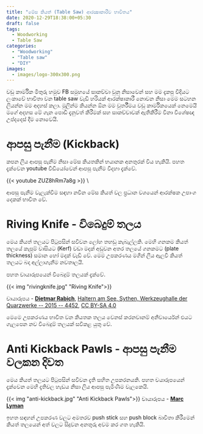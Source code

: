 ```yaml
---
title: "මේස කියත් (Table Saw) ආරක්‍ෂාකාරීව භාවිතය"
date: 2020-12-29T18:38:00+05:30
draft: false
tags:
  - Woodworking
  - Table Saw
categories:
  - "Woodworking"
  - "Table saw"
  - "DIY"
images:
  - images/logo-300x300.png
---
```


වඩු කාර්මික මිතුරු හමුව FB සමුහයේ සාකච්චා වුනු නිසාවෙන්  සහ මම දැකපු විදියට ලංකාවේ භාවිතා වන table saw  වැඩි හරියක් ආරක්ෂාකාරී නොවන නිසා මෙම සටහන ලියන්න මම අදහස් කලා. මුලින්ම කියන්න ඕන මම වුර්තීමය වඩු කාර්මිකයෙක් නෙමෙයි මගේ අදහස මේ ගැන පොඩි දැනුවත් කිරීමක් සහ සාකච්චාවක් ඇතිකිරීම විනා විශේෂඥ උප්දදෙස් දීම නොවෙයි.

# ආපසු පැනීම (Kickback) 
කපන ලීය ආපසු පැනීම නිසා මේස කියතකින් භයානක අනතුරක් විය හැකියි. පහත දැක්වෙන youtube වීඩියෝවෙන් ආපසු පැනීම විදහා දැක්වේ.

{{< youtube ZUZ8hRm7a8g >}} \

ආපසු පැනීම වැලැක්වීම සඳහා නවීන මේස කියත් වල ප්‍රධාන වශයෙන් ආරක්ෂක උපාංග දෙකක් භාවිත වේ.

# Riving Knife  - විබෙදුම් තලය

මෙය කියත් තලයට පිටුපසින් සවිවන ලෝහ තහඩු කැබැල්ලකි. මෙහි ගනකම කියත් තලයේ කැපුම් වාසියට (Kerf) වඩා මදක් අඩුවන අතර තලයේ ගනකමට
(plate  thickness) සමාන හෝ මදක් වැඩි වේ. මෙම උපකරණය මගින් ලීය ඇලවී කියත් තලයට බදා අල්ලාගැනීම නවතාලයි. 

පහත චායාරූපයෙන් විබෙදුම් තලයක් දැක්වේ.

{{< img "rivingknife.jpg" "Riving Knife">}}

චායාරූපය - **[Dietmar Rabich](https://commons.wikimedia.org/wiki/User:XRay)**, [Haltern am See, Sythen, Werkzeughalle der Quarzwerke -- 2015 -- 4452](https://commons.wikimedia.org/wiki/File:Haltern_am_See,_Sythen,_Werkzeughalle_der_Quarzwerke_--_2015_--_4452.jpg), [CC BY-SA 4.0](https://creativecommons.org/licenses/by-sa/4.0/legalcode)

මෙමෙ උපකරණය භාවිත වන කියතක තලය වෙනස් කරනවානම් අනිවාර්යෙන් එයට ගැලපෙන නව විබෙදුම් තලයක් සවිකළ යුතු වේ.

# Anti Kickback Pawls - ආපසු පැනීම වලකන දිවත
මෙය කියත් තලයට පිටුපසින් සවිවන දැති සහිත උපකරනයකි. පහත චයාරූපයෙන් දැක්වෙන මෙහි දැතිවල හැඩය නිසා ලිය ආපසු පැමිණීම වැලකෙයි.

{{< img "anti-kickback.jpg" "Anti Kickback Pawls">}}
චායාරූපය - **[Marc Lyman](https://homefixated.com/bosch-reaxx-review/)**

ඉහත සඳහන් උපකරණ වලට අමතරව push stick සහ push block බාවිතා කිරීමෙන් කියත් තලයෙන් අත් වලට සිදුවන අනතුරු අවම කර ගත හැකියි.